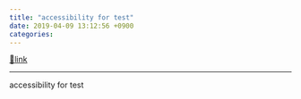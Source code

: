 ```yaml
---
title: "accessibility for test"
date: 2019-04-09 13:12:56 +0900
categories: 
---
```

[🔗link](http://www.mins01.com/mh/tech/read/1270)
***


accessibility for test


